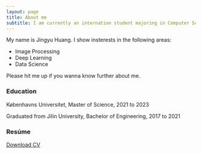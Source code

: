 ```yaml
---
layout: page
title: About me
subtitle: I am currently an internation student majoring in Computer Science at Denmark.
---
```


My name is Jingyu Huang. I show insterests in the following areas:

- Image Processing
- Deep Learning
- Data Science

Please hit me up if you wanna know further about me.

### Education

Københavns Universitet, Master of Science, 2021 to 2023

Graduated from Jilin University, Bachelor of Engineering, 2017 to 2021


### Resúme

[Download CV](https://yyberry.github.io/assets/files/CV.pdf)

<!-- <a href="https://yyberry.github.io/assets/files/CV.pdf" download> -->
<!-- <input type="button" style="padding: 5px; background-color: gray; color: white;"> -->
<!-- </a> -->